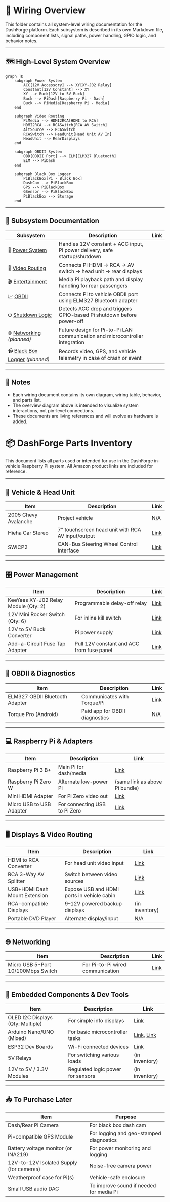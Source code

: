 # 🧩 Wiring Overview

This folder contains all system-level wiring documentation for the DashForge platform. Each subsystem is described in its own Markdown file, including component lists, signal paths, power handling, GPIO logic, and behavior notes.

---

## 🗺️ High-Level System Overview

```mermaid
graph TD
    subgraph Power System
        ACC[12V Accessory] --> XY[XY-J02 Relay]
        Constant[12V Constant] --> XY
        XY --> Buck[12V to 5V Buck]
        Buck --> PiDash[Raspberry Pi - Dash]
        Buck --> PiMedia[Raspberry Pi - Media]
    end

    subgraph Video Routing
        PiMedia --> HDMI2RCA[HDMI to RCA]
        HDMI2RCA --> RCASwitch[RCA AV Switch]
        AltSource --> RCASwitch
        RCASwitch --> HeadUnit[Head Unit AV In]
        HeadUnit --> RearDisplays
    end

    subgraph OBDII System
        OBD[OBDII Port] --> ELM[ELM327 Bluetooth]
        ELM --> PiDash
    end

    subgraph Black Box Logger
        PiBlackBox[Pi - Black Box]
        DashCam --> PiBlackBox
        GPS --> PiBlackBox
        GSensor --> PiBlackBox
        PiBlackBox --> Storage
    end
```

---

## 🧷 Subsystem Documentation

| Subsystem | Description | Link |
|----------|-------------|------|
| 🔌 [Power System](./wiring/power.md) | Handles 12V constant + ACC input, Pi power delivery, safe startup/shutdown |
| 🎥 [Video Routing](./wiring/video.md) | Connects Pi HDMI → RCA → AV switch → head unit → rear displays |
| 🎬 [Entertainment](./wiring/entertainment.md) | Media Pi playback path and display handling for rear passengers |
| 📈 [OBDII](./wiring/obdii.md) | Connects Pi to vehicle OBDII port using ELM327 Bluetooth adapter |
| ⏻ [Shutdown Logic](./wiring/shutdown.md) | Detects ACC drop and triggers GPIO-based Pi shutdown before power-off |
| 🌐 [Networking](./wiring/network.md) *(planned)* | Future design for Pi-to-Pi LAN communication and microcontroller integration |
| 📹 [Black Box Logger](./wiring/blackbox.md) *(planned)* | Records video, GPS, and vehicle telemetry in case of crash or event |

---

## 📝 Notes

- Each wiring document contains its own diagram, wiring table, behavior, and parts list.
- The overview diagram above is intended to visualize system interactions, not pin-level connections.
- These documents are living references and will evolve as hardware is added.

# 📦 DashForge Parts Inventory

This document lists all parts used or intended for use in the DashForge in-vehicle Raspberry Pi system. All Amazon product links are included for reference.

---

## 🚗 Vehicle & Head Unit

| Item | Description | Link |
|------|-------------|------|
| 2005 Chevy Avalanche | Project vehicle | N/A |
| Hieha Car Stereo | 7" touchscreen head unit with RCA AV input/output | [Link](https://www.amazon.com/dp/B08QMZ4TGF?ref=ppx_yo2ov_dt_b_fed_asin_title) |
| SWICP2 | CAN-Bus Steering Wheel Control Interface | [Link](https://www.amazon.com/dp/B01KX8QWAU?ref=ppx_yo2ov_dt_b_fed_asin_title) |

---

## 🎛️ Power Management

| Item | Description | Link |
|------|-------------|------|
| KeeYees XY-J02 Relay Module (Qty: 2) | Programmable delay-off relay | [Link](https://www.amazon.com/gp/product/B0C8CM6GQF/ref=ppx_yo_dt_b_asin_title_o01_s00?ie=UTF8&th=1) |
| 12V Mini Rocker Switch (Qty: 6) | For inline kill switch | [Link](https://www.amazon.com/gp/product/B07L9JWVVR/ref=ppx_yo_dt_b_asin_title_o00_s00?ie=UTF8&psc=1) |
| 12V to 5V Buck Converter | Pi power supply | [Link](https://www.amazon.com/dp/B01MQ1M4C0?ref_=ppx_hzsearch_conn_dt_b_fed_asin_title_6) |
| Add-a-Circuit Fuse Tap Adapter | Pull 12V constant and ACC from fuse panel | [Link](https://www.amazon.com/dp/B0812DGR5Q?ref_=ppx_hzsearch_conn_dt_b_fed_asin_title_4&th=1) |

---

## 📡 OBDII & Diagnostics

| Item | Description | Link |
|------|-------------|------|
| ELM327 OBDII Bluetooth Adapter | Communicates with Torque/Pi | [Link](https://www.amazon.com/dp/B01MAURDGG?ref_=ppx_hzsearch_conn_dt_b_fed_asin_title_1) |
| Torque Pro (Android) | Paid app for OBDII diagnostics | N/A |

---

## 💻 Raspberry Pi & Adapters

| Item | Description | Link |
|------|-------------|------|
| Raspberry Pi 3 B+ | Main Pi for dash/media | [Link](https://www.amazon.com/dp/B07BDR5PDW?ref_=ppx_hzsearch_conn_dt_b_fed_asin_title_4) |
| Raspberry Pi Zero W | Alternate low-power Pi | (same link as above Pi bundle) |
| Mini HDMI Adapter | For Pi Zero video out | [Link](https://www.amazon.com/dp/B0BBTVQMMS?ref=ppx_yo2ov_dt_b_fed_asin_title&th=1) |
| Micro USB to USB Adapter | For connecting USB to Pi Zero | [Link](https://www.amazon.com/dp/B00K4RZQWQ?ref=ppx_yo2ov_dt_b_fed_asin_title&th=1) |

---

## 🖥️ Displays & Video Routing

| Item | Description | Link |
|------|-------------|------|
| HDMI to RCA Converter | For head unit video input | [Link](https://www.amazon.com/dp/B082X97KKW?ref=ppx_yo2ov_dt_b_fed_asin_title) |
| RCA 3-Way AV Splitter | Switch between video sources | [Link](https://www.amazon.com/dp/B0DM58HDYQ?ref=ppx_yo2ov_dt_b_fed_asin_title) |
| USB+HDMI Dash Mount Extension | Expose USB and HDMI ports in vehicle cabin | [Link](https://www.amazon.com/dp/B07T4VTT4T?ref_=ppx_hzsearch_conn_dt_b_fed_asin_title_3) |
| RCA-compatible Displays | 9–12V powered backup displays | (in inventory) |
| Portable DVD Player | Alternate display/input | N/A |

---

## 🌐 Networking

| Item | Description | Link |
|------|-------------|------|
| Micro USB 5-Port 10/100Mbps Switch | For Pi-to-Pi wired communication | [Link](https://www.amazon.com/dp/B06XQSW7Z6?ref_=ppx_hzsearch_conn_dt_b_fed_asin_title_12) |

---

## 🧠 Embedded Components & Dev Tools

| Item | Description | Link |
|------|-------------|------|
| OLED I2C Displays (Qty: Multiple) | For simple info displays | [Link](https://www.amazon.com/dp/B01N0KIXJ6?ref_=ppx_hzsearch_conn_dt_b_fed_asin_title_9&th=1) |
| Arduino Nano/UNO (Mixed) | For basic microcontroller tasks | [Link](https://www.amazon.com/dp/B07RS911JD?ref_=ppx_hzsearch_conn_dt_b_fed_asin_title_3), [Link](https://www.amazon.com/dp/B07KC9C6H5?ref_=ppx_hzsearch_conn_dt_b_fed_asin_title_5) |
| ESP32 Dev Boards | Wi-Fi connected devices | [Link](https://www.amazon.com/dp/B08D5ZD528?ref_=ppx_hzsearch_conn_dt_b_fed_asin_title_4&th=1) |
| 5V Relays | For switching various loads | (in inventory) |
| 12V to 5V / 3.3V Modules | Regulated logic power for sensors | (in inventory) |

---

## 📥 To Purchase Later

| Item | Purpose |
|------|---------|
| Dash/Rear Pi Camera | For black box dash cam |
| Pi-compatible GPS Module | For logging and geo-stamped diagnostics |
| Battery voltage monitor (or INA219) | For power monitoring and logging |
| 12V-to-12V Isolated Supply (for cameras) | Noise-free camera power |
| Weatherproof case for Pi(s) | Vehicle-safe enclosure |
| Small USB audio DAC | To improve sound if needed for media Pi |
